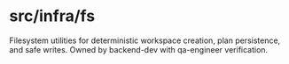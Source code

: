 # src/infra/fs

Filesystem utilities for deterministic workspace creation, plan persistence, and safe writes. Owned by backend-dev with qa-engineer verification.
